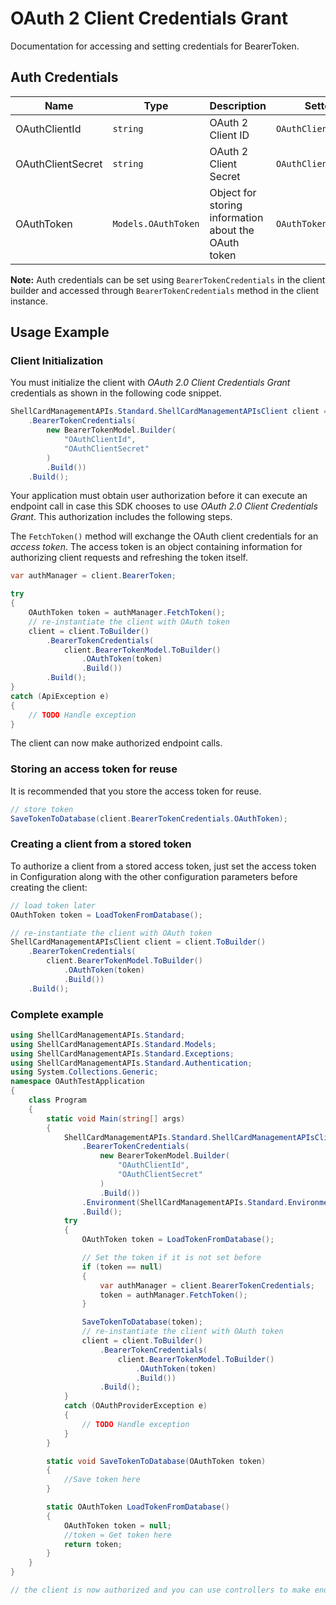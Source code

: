 
# OAuth 2 Client Credentials Grant



Documentation for accessing and setting credentials for BearerToken.

## Auth Credentials

| Name | Type | Description | Setter | Getter |
|  --- | --- | --- | --- | --- |
| OAuthClientId | `string` | OAuth 2 Client ID | `OAuthClientId` | `OAuthClientId` |
| OAuthClientSecret | `string` | OAuth 2 Client Secret | `OAuthClientSecret` | `OAuthClientSecret` |
| OAuthToken | `Models.OAuthToken` | Object for storing information about the OAuth token | `OAuthToken` | `OAuthToken` |



**Note:** Auth credentials can be set using `BearerTokenCredentials` in the client builder and accessed through `BearerTokenCredentials` method in the client instance.

## Usage Example

### Client Initialization

You must initialize the client with *OAuth 2.0 Client Credentials Grant* credentials as shown in the following code snippet.

```csharp
ShellCardManagementAPIs.Standard.ShellCardManagementAPIsClient client = new ShellCardManagementAPIs.Standard.ShellCardManagementAPIsClient.Builder()
    .BearerTokenCredentials(
        new BearerTokenModel.Builder(
            "OAuthClientId",
            "OAuthClientSecret"
        )
        .Build())
    .Build();
```



Your application must obtain user authorization before it can execute an endpoint call in case this SDK chooses to use *OAuth 2.0 Client Credentials Grant*. This authorization includes the following steps.

The `FetchToken()` method will exchange the OAuth client credentials for an *access token*. The access token is an object containing information for authorizing client requests and refreshing the token itself.

```csharp
var authManager = client.BearerToken;

try
{
    OAuthToken token = authManager.FetchToken();
    // re-instantiate the client with OAuth token
    client = client.ToBuilder()
        .BearerTokenCredentials(
            client.BearerTokenModel.ToBuilder()
                .OAuthToken(token)
                .Build())
        .Build();
}
catch (ApiException e)
{
    // TODO Handle exception
}
```

The client can now make authorized endpoint calls.

### Storing an access token for reuse

It is recommended that you store the access token for reuse.

```csharp
// store token
SaveTokenToDatabase(client.BearerTokenCredentials.OAuthToken);
```

### Creating a client from a stored token

To authorize a client from a stored access token, just set the access token in Configuration along with the other configuration parameters before creating the client:

```csharp
// load token later
OAuthToken token = LoadTokenFromDatabase();

// re-instantiate the client with OAuth token
ShellCardManagementAPIsClient client = client.ToBuilder()
    .BearerTokenCredentials(
        client.BearerTokenModel.ToBuilder()
            .OAuthToken(token)
            .Build())
    .Build();
```

### Complete example



```csharp
using ShellCardManagementAPIs.Standard;
using ShellCardManagementAPIs.Standard.Models;
using ShellCardManagementAPIs.Standard.Exceptions;
using ShellCardManagementAPIs.Standard.Authentication;
using System.Collections.Generic;
namespace OAuthTestApplication
{
    class Program
    {
        static void Main(string[] args)
        {
            ShellCardManagementAPIs.Standard.ShellCardManagementAPIsClient client = new ShellCardManagementAPIs.Standard.ShellCardManagementAPIsClient.Builder()
                .BearerTokenCredentials(
                    new BearerTokenModel.Builder(
                        "OAuthClientId",
                        "OAuthClientSecret"
                    )
                    .Build())
                .Environment(ShellCardManagementAPIs.Standard.Environment.Production)
                .Build();
            try
            {
                OAuthToken token = LoadTokenFromDatabase();

                // Set the token if it is not set before
                if (token == null)
                {
                    var authManager = client.BearerTokenCredentials;
                    token = authManager.FetchToken();
                }

                SaveTokenToDatabase(token);
                // re-instantiate the client with OAuth token
                client = client.ToBuilder()
                    .BearerTokenCredentials(
                        client.BearerTokenModel.ToBuilder()
                            .OAuthToken(token)
                            .Build())
                    .Build();
            }
            catch (OAuthProviderException e)
            {
                // TODO Handle exception
            }
        }

        static void SaveTokenToDatabase(OAuthToken token)
        {
            //Save token here
        }

        static OAuthToken LoadTokenFromDatabase()
        {
            OAuthToken token = null;
            //token = Get token here
            return token;
        }
    }
}

// the client is now authorized and you can use controllers to make endpoint calls
```


